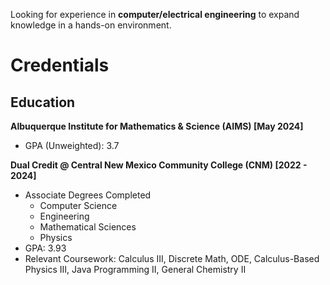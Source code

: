 <html>
  <body>
    <main>
      <p>Looking for experience in <strong>computer/electrical engineering</strong> to expand knowledge in a hands-on environment.</p>
      <h1>Credentials</h1>
      <section>
        <h2>Education</h2>
        <p><strong>Albuquerque Institute for Mathematics & Science (AIMS) [May 2024]</strong></p>
        <ul>
          <li>GPA (Unweighted): 3.7</li>
        </ul>
        <p><strong>Dual Credit @ Central New Mexico Community College (CNM) [2022 - 2024]</strong></p>
        <ul>
          <li>Associate Degrees Completed
            <ul>
              <li>Computer Science</li>
              <li>Engineering</li>
              <li>Mathematical Sciences</li>
              <li>Physics</li>
            </ul>
          </li>
          <li>GPA: 3.93</li>
          <li>Relevant Coursework: Calculus III, Discrete Math, ODE, Calculus-Based Physics III, Java Programming II, General Chemistry II</li>
        </ul>
      </section>
    </main>
  </body>
</html>
